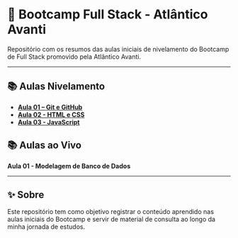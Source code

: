 # 🚀 Bootcamp Full Stack - Atlântico Avanti

Repositório com os resumos das aulas iniciais de nivelamento do Bootcamp de Full Stack promovido pela Atlântico Avanti.

---

## 📚 Aulas Nivelamento

- [**Aula 01 – Git e GitHub**](./Aulas%20Nivelamento/Aula%2001%20-%20Git%20e%20Github/README.md)
- [**Aula 02 - HTML e CSS**](./Aulas%20Nivelamento/Aula%2002%20-%20Html%20e%20CSS/README.md)
- [**Aula 03 - JavaScript**](./Aulas%20Nivelamento/Aula%2003%20-%20JavaScript/README.md)


## 📚 Aulas ao Vivo

**Aula 01 - Modelagem de Banco de Dados**

---

## ✨ Sobre

Este repositório tem como objetivo registrar o conteúdo aprendido nas aulas iniciais do Bootcamp e servir de material de consulta ao longo da minha jornada de estudos.